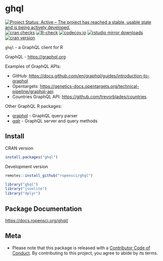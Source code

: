 ghql
====



[![Project Status: Active – The project has reached a stable, usable state and is being actively developed.](https://www.repostatus.org/badges/latest/active.svg)](https://www.repostatus.org/#active)
[![cran checks](https://cranchecks.info/badges/worst/ghql)](https://cranchecks.info/pkgs/ghql)
[![R-check](https://github.com/ropensci/ghql/workflows/R-check/badge.svg)](https://github.com/ropensci/ghql/actions?query=workflow%3AR-check)
[![codecov.io](https://codecov.io/github/ropensci/ghql/coverage.svg?branch=master)](https://codecov.io/github/ropensci/ghql?branch=master)
[![rstudio mirror downloads](https://cranlogs.r-pkg.org/badges/ghql)](https://github.com/r-hub/cranlogs.app)
[![cran version](https://www.r-pkg.org/badges/version/ghql)](https://cran.r-project.org/package=ghql)

`ghql` - a GraphQL client for R

GraphQL - <https://graphql.org>

Examples of GraphQL APIs:

* GitHub: <https://docs.github.com/en/graphql/guides/introduction-to-graphql>
* Opentargets: <https://genetics-docs.opentargets.org/technical-pipeline/graphql-api>
* Countries GraphQL API: <https://github.com/trevorblades/countries>

Other GraphQL R packages:

* [graphql][] - GraphQL query parser
* [gqlr][] - GraphQL server and query methods

## Install

CRAN version


```r
install.packages("ghql")
```

Development version


```r
remotes::install_github("ropensci/ghql")
```


```r
library("ghql")
library("jsonlite")
library("dplyr")
```

## Package Documentation

<https://docs.ropensci.org/ghql/>

## Meta

* Please note that this package is released with a [Contributor Code of Conduct](https://ropensci.org/code-of-conduct/). By contributing to this project, you agree to abide by its terms.

[gqlr]: https://github.com/schloerke/gqlr
[graphql]: https://github.com/ropensci/graphql
[libgraphqlparser]: https://github.com/graphql/libgraphqlparser
